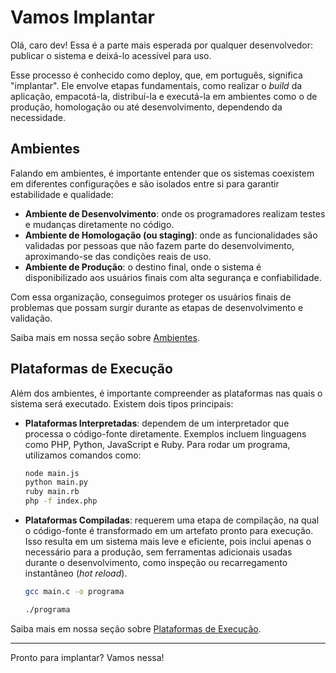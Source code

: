 # Vamos Implantar

Olá, caro dev! Essa é a parte mais esperada por qualquer desenvolvedor: publicar o sistema e deixá-lo acessível para uso.

Esse processo é conhecido como deploy, que, em português, significa "implantar". Ele envolve etapas fundamentais, como realizar o _build_ da aplicação, empacotá-la, distribuí-la e executá-la em ambientes como o de produção, homologação ou até desenvolvimento, dependendo da necessidade.

## Ambientes

Falando em ambientes, é importante entender que os sistemas coexistem em diferentes configurações e são isolados entre si para garantir estabilidade e qualidade:

- **Ambiente de Desenvolvimento**: onde os programadores realizam testes e mudanças diretamente no código.
- **Ambiente de Homologação (ou staging)**: onde as funcionalidades são validadas por pessoas que não fazem parte do desenvolvimento, aproximando-se das condições reais de uso.
- **Ambiente de Produção**: o destino final, onde o sistema é disponibilizado aos usuários finais com alta segurança e confiabilidade.

Com essa organização, conseguimos proteger os usuários finais de problemas que possam surgir durante as etapas de desenvolvimento e validação.

Saiba mais em nossa seção sobre [Ambientes](../../tutorials/environments.md).

## Plataformas de Execução

Além dos ambientes, é importante compreender as plataformas nas quais o sistema será executado. Existem dois tipos principais:

- **Plataformas Interpretadas**: dependem de um interpretador que processa o código-fonte diretamente. Exemplos incluem linguagens como PHP, Python, JavaScript e Ruby. Para rodar um programa, utilizamos comandos como:

  ```bash
  node main.js
  python main.py
  ruby main.rb
  php -f index.php
  ```

- **Plataformas Compiladas**: requerem uma etapa de compilação, na qual o código-fonte é transformado em um artefato pronto para execução. Isso resulta em um sistema mais leve e eficiente, pois inclui apenas o necessário para a produção, sem ferramentas adicionais usadas durante o desenvolvimento, como inspeção ou recarregamento instantâneo (_hot reload_).

  ```bash
  gcc main.c -o programa
  ```

  ```bash
  ./programa
  ```

Saiba mais em nossa seção sobre [Plataformas de Execução](../../tutorials/source-code/runtime-platforms.md).

---

Pronto para implantar? Vamos nessa!
